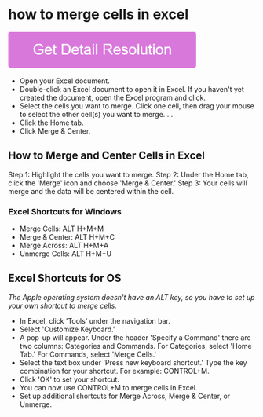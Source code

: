 # how to merge cells in excel

[![how to merge cells in excel](gett-stateed.png)](https://github.com/softwaretestinghel/how.to.merge.cells.in.excel/)

* Open your Excel document. 
* Double-click an Excel document to open it in Excel. If you haven't yet created the document, open the Excel program and click.
* Select the cells you want to merge. Click one cell, then drag your mouse to select the other cell(s) you want to merge. ...
* Click the Home tab.
* Click Merge & Center.

## How to Merge and Center Cells in Excel

Step 1: Highlight the cells you want to merge.
Step 2: Under the Home tab, click the 'Merge' icon and choose 'Merge & Center.'
Step 3: Your cells will merge and the data will be centered within the cell.

### Excel Shortcuts for Windows

* Merge Cells: ALT H+M+M
* Merge & Center: ALT H+M+C
* Merge Across: ALT H+M+A
* Unmerge Cells: ALT H+M+U

## Excel Shortcuts for OS

_The Apple operating system doesn't have an ALT key, so you have to set up your own shortcut to merge cells._

* In Excel, click 'Tools' under the navigation bar.
* Select 'Customize Keyboard.'
* A pop-up will appear. Under the header 'Specify a Command' there are two columns: Categories and Commands. For Categories, select 'Home Tab.' For Commands, select 'Merge Cells.'
* Select the text box under 'Press new keyboard shortcut.' Type the key combination for your shortcut. For example: CONTROL+M.
* Click 'OK' to set your shortcut.
* You can now use CONTROL+M to merge cells in Excel.
* Set up additional shortcuts for Merge Across, Merge & Center, or Unmerge.
